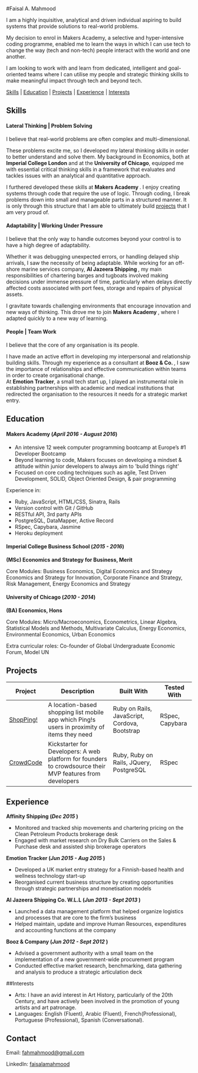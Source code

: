 #Faisal A. Mahmood


I am a highly inquisitive, analytical and driven individual aspiring to build systems that provide solutions to real-world problems.

My decision to enrol in Makers Academy, a selective and hyper-intensive coding programme, enabled me to learn the ways in which I can use tech to change the way (tech and non-tech) people interact with the world and one another.

I am looking to work with and learn from dedicated, intelligent and goal-oriented teams where I can utilise my people and strategic thinking skills to make meaningful impact through tech and beyond tech.

[Skills](#skills) | [Education](#education) | [Projects](#projects) | [Experience](#experience) |  [Interests](#interests)

## Skills

#### Lateral Thinking | Problem Solving

I believe that real-world problems are often complex and multi-dimensional.

These problems excite me, so I developed my lateral thinking skills in order to better understand and solve them. My background in Economics, both at <b>Imperial College London</b>  and at the <b>University of Chicago</b>, equipped me with essential critical thinking skills in a framework that evaluates and tackles issues with an analytical and quantitative approach.

I furthered developed these skills at <b> Makers Academy </b>. I enjoy creating systems through code that require the use of logic. Through coding, I  break problems down into small and manageable parts in a structured manner. It is only through this structure that I am able to ultimately build [projects](#projects) that I am very proud of.


#### Adaptability | Working Under Pressure

I believe that the only way to handle outcomes beyond your control is to have a high degree of adaptability.

Whether it was debugging unexpected errors, or handling delayed ship arrivals, I saw the necessity of being adaptable. While working for an off-shore marine services company, <b> Al Jazeera Shipping </b>, my main responsibilities of chartering barges and tugboats involved making decisions under immense pressure of time, particularly when delays directly affected costs associated with port fees, storage and repairs of physical assets.

I gravitate towards challenging environments that encourage innovation and new ways of thinking. This drove me to join <b> Makers Academy </b>, where I adapted quickly to a new way of learning. 


#### People | Team Work

I believe that the core of any organisation is its  people.


  I have made an active effort in developing my interpersonal and relationship building skills. Through my experience as a consultant at <b> Booz & Co. </b>, I saw the importance of relationships and effective communication within teams in order to create organisational change. <br>
  At <b> Emotion Tracker</b>, a small tech start up, I played an instrumental role in establishing partnerships with academic and medical institutions that redirected the organisation to the resources it needs for a strategic market entry.

## Education

#### Makers Academy (_April 2016 - August 2016_)

* An intensive 12 week computer programming bootcamp at Europe’s #1 Developer Bootcamp
* Beyond learning to code, Makers focuses on developing a mindset & attitude within junior developers to always aim to 'build things right'
* Focused on core coding techniques such as agile, Test Driven Development, SOLID, Object Oriented Design, & pair programming

Experience in:

* Ruby, JavaScript, HTML/CSS, Sinatra, Rails
* Version control with Git / GitHub
* RESTful API, 3rd party APIs
* PostgreSQL, DataMapper, Active Record
* RSpec, Capybara, Jasmine
* Heroku deployment

#### Imperial College Business School (_2015 - 2016_)

__(MSc) Economics and Strategy for Business, Merit__

Core Modules: Business Economics, Digital Economics and Strategy Economics and Strategy for Innovation, Corporate Finance and Strategy, Risk Management, Energy Economics and Strategy


#### University of Chicago (_2010 - 2014_)

__(BA) Economics, Hons__

Core Modules: Micro/Macroeconomics, Econometrics,  Linear Algebra, Statistical Models and Methods, Multivariate Calculus, Energy Economics, Environmental Economics, Urban Economics

Extra curricular roles: Co-founder of Global Undergraduate Economic Forum, Model UN

## Projects

Project | Description | Built With | Tested With
--- | --- | --- | ---
[ShopPing!](https://github.com/fahmahmood/shopping-list-app) | A location-based shopping list mobile app which Ping!s users in proximity of items they need | Ruby on Rails, JavaScript, Cordova, Bootstrap | RSpec, Capybara
[CrowdCode](https://github.com/fahmahmood/crowdcode) | Kickstarter for Developers: A web platform for founders to crowdsource their MVP features from developers | Ruby, Ruby on Rails, JQuery, PostgreSQL | RSpec

## Experience

__Affinity Shipping (_Dec 2015_ )__

*	Monitored and tracked ship movements and chartering pricing on the Clean Petroleum Products brokerage desk
* Engaged with market research on Dry Bulk Carriers on the Sales & Purchase desk and assisted ship brokerage operators

__Emotion Tracker (_Jun 2015 -  Aug 2015_ )__
*	Developed a UK market entry strategy for a Finnish-based health and wellness technology start-up
* Reorganised current business structure by creating opportunities through strategic partnerships and monetisation models

__Al Jazeera Shipping Co. W.L.L  (_Jun 2013 -  Sept 2013_ )__

*	Launched a data management platform that helped organize logistics and processes that are core to the firm’s business
* Helped maintain, update and improve Human Resources, expenditures and accounting functions at the company

__Booz & Company (_Jun 2012 -  Sept 2012_ )__

*	Advised a government authority with a small team on the implementation of a new government-wide procurement program
* Conducted effective market research, benchmarking, data gathering and analysis to produce a strategic articulation deck


##Interests
* Arts: I have an avid interest in Art History, particularly of the 20th Century, and have actively been involved in the promotion of young artists and art patronage.
* Languages: English (Fluent), Arabic (Fluent), French(Professional), Portuguese (Professional), Spanish (Conversational).

## Contact

Email: fahmahmood@gmail.com

LinkedIn: [faisalamahmood](https://uk.linkedin.com/in/faisalamahmood)
